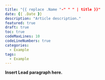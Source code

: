```yaml
---
title: "{{ replace .Name "-" " " | title }}"
date: {{ .Date }}
description: "Article description."
featured: true 
draft: true
toc: true
codeMaxLines: 10
codeLineNumbers: true
categories:
  - Example
tags:
  - Example
---
```


**Insert Lead paragraph here.**